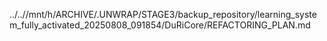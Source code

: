 ../..//mnt/h/ARCHIVE/.UNWRAP/STAGE3/backup_repository/learning_system_fully_activated_20250808_091854/DuRiCore/REFACTORING_PLAN.md